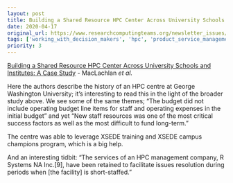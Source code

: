 ```yaml
---
layout: post
title: Building a Shared Resource HPC Center Across University Schools and Institutes A Case Study - MacLachlan *et al.*
date: 2020-04-17
original_url: https://www.researchcomputingteams.org/newsletter_issues/0020
tags: ['working_with_decision_makers', 'hpc', 'product_service_management']
priority: 3
---
```


<!-- markdownlint-disable MD033 -->
<!-- markdownlint-disable MD041 -->
<!-- markdownlint-disable MD049 -->

[Building a Shared Resource HPC Center Across University Schools and Institutes: A Case Study](http://arxiv.org/abs/2003.13629) - MacLachlan *et al.*

Here the authors describe the history of an HPC centre at George Washington University; it’s interesting to read this in the light of the broader study above.  We see some of the same themes;  “The budget did not include operating budget line items for staff and operating expenses in the initial budget” and yet “New staff resources was one of the most critical success factors as well as the most difficult to fund long-term.”

The centre was able to leverage XSEDE training and XSEDE campus champions program, which is a big help.

And an interesting tidbit: “The services of an HPC management company, R Systems NA Inc.[9], have been retained to facilitate issues resolution during periods when [the facility] is short-staffed.”


